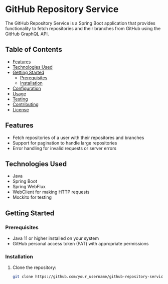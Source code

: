 # GitHub Repository Service

The GitHub Repository Service is a Spring Boot application that provides functionality to fetch repositories and their branches from GitHub using the GitHub GraphQL API.

## Table of Contents

- [Features](#features)
- [Technologies Used](#technologies-used)
- [Getting Started](#getting-started)
  - [Prerequisites](#prerequisites)
  - [Installation](#installation)
- [Configuration](#configuration)
- [Usage](#usage)
- [Testing](#testing)
- [Contributing](#contributing)
- [License](#license)

## Features

- Fetch repositories of a user with their repositores and branches
- Support for pagination to handle large repositories
- Error handling for invalid requests or server errors

## Technologies Used

- Java
- Spring Boot
- Spring WebFlux
- WebClient for making HTTP requests
- Mockito for testing

## Getting Started

### Prerequisites

- Java 11 or higher installed on your system
- GitHub personal access token (PAT) with appropriate permissions

### Installation

1. Clone the repository:

   ```bash
   git clone https://github.com/your_username/github-repository-service.git